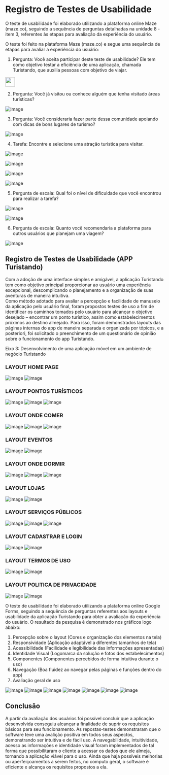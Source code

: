 # Registro de Testes de Usabilidade

O teste de usabilidade foi elaborado utilizando a plataforma online Maze (maze.co), seguindo a sequência de perguntas detalhadas na unidade 8 - item 3, referentes às etapas para avaliação da experiência do usuário. 

O teste foi feito na plataforma Maze (maze.co) e segue uma sequência de etapas para avaliar a experiência do usuário: 

1. Pergunta: Você aceita participar deste teste de usabilidade? Ele tem como objetivo testar a eficiência de uma aplicação, chamada Turistando, que auxilia pessoas com objetivo de viajar. 

<img src="https://user-images.githubusercontent.com/102244252/236699830-e1c2da5c-7e3f-43d6-a85d-bb4c1199d793.png" width="30px">  

2. Pergunta: Você já visitou ou conhece alguém que tenha visitado áreas turísticas? 

![image](https://user-images.githubusercontent.com/102244252/236699854-c1c709aa-6950-42ee-b601-6c9d77e03385.png)

3. Pergunta: Você consideraria fazer parte dessa comunidade apoiando com dicas de bons lugares de turismo? 

![image](https://user-images.githubusercontent.com/102244252/236699872-f1f83775-1d44-4645-b9ff-f77e8502d41b.png)

4. Tarefa: Encontre e selecione uma atração turística para visitar. 

![image](https://user-images.githubusercontent.com/102244252/236699895-ec5a00d4-66f3-4a59-a161-ae7245bc5263.png)

![image](https://user-images.githubusercontent.com/102244252/236699911-f874a297-ded4-42ed-9463-5920e3a0c384.png)

![image](https://user-images.githubusercontent.com/102244252/236699920-7870fbae-141c-4fc1-b5a0-33945a313fdd.png)

![image](https://user-images.githubusercontent.com/102244252/236699929-4ffe9afc-2259-4c24-9d8c-b507d8ad18ee.png)

5. Pergunta de escala: Qual foi o nível de dificuldade que você encontrou para realizar a tarefa? 

![image](https://user-images.githubusercontent.com/102244252/236699953-74d4dbf4-17a9-4153-aa36-d9c95b8e2222.png)

![image](https://user-images.githubusercontent.com/102244252/236699961-45abf20d-afd7-4006-bb4d-e85e7a08c72a.png)

6. Pergunta de escala: Quanto você recomendaria a plataforma para outros usuários que planejam uma viagem? 

![image](https://user-images.githubusercontent.com/102244252/236699980-91981003-16c5-4e90-adb5-f4469545808c.png)

## Registro de Testes de Usabilidade (APP Turistando)

Com a adoção de uma interface simples e amigável, a aplicação Turistando tem como objetivo principal proporcionar ao usuário uma experiência excepcional, descomplicando o planejamento e a organização de suas aventuras de maneira intuitiva.                        
Como método adotado para avaliar a percepção e facilidade de manuseio da aplicação pelo usuário final, foram propostos testes de uso a fim de identificar os caminhos tomados pelo usuário para alcançar o objetivo desejado – encontrar um ponto turístico, assim como estabelecimentos próximos ao destino almejado. Para isso, foram demonstrados layouts das páginas internas do app de maneira separada e organizada por tópicos, e a posteriori, foi solicitado o preenchimento de um questionário de opinião sobre o funcionamento do app Turistando.

Eixo 3: Desenvolvimento de uma aplicação móvel em um ambiente de negócio Turistando

### LAYOUT HOME PAGE

![image](https://github.com/ICEI-PUC-Minas-PMV-ADS/pmv-ads-2023-1-e3-proj-mov-t4-turistando/assets/103782980/225cb0f0-94e2-4a49-bc2c-fb9326ec8072)
![image](https://github.com/ICEI-PUC-Minas-PMV-ADS/pmv-ads-2023-1-e3-proj-mov-t4-turistando/assets/103782980/06ce9dbe-fdd9-475f-87a1-76c5ed5f02bb)

### LAYOUT PONTOS TURÍSTICOS

![image](https://github.com/ICEI-PUC-Minas-PMV-ADS/pmv-ads-2023-1-e3-proj-mov-t4-turistando/assets/103782980/76b03c8a-4121-46a5-bb10-d1f3163b8a29)
![image](https://github.com/ICEI-PUC-Minas-PMV-ADS/pmv-ads-2023-1-e3-proj-mov-t4-turistando/assets/103782980/e5052c14-a297-415a-bf06-3de7422d947b)
![image](https://github.com/ICEI-PUC-Minas-PMV-ADS/pmv-ads-2023-1-e3-proj-mov-t4-turistando/assets/103782980/f1ee474c-0991-4bc7-9d28-e933074ef59c)

### LAYOUT ONDE COMER

![image](https://github.com/ICEI-PUC-Minas-PMV-ADS/pmv-ads-2023-1-e3-proj-mov-t4-turistando/assets/103782980/9a3c036e-5aea-499c-96f7-8b9e3fdb81d6)
![image](https://github.com/ICEI-PUC-Minas-PMV-ADS/pmv-ads-2023-1-e3-proj-mov-t4-turistando/assets/103782980/601390f9-0db5-4c15-90c3-6add637f2194)
![image](https://github.com/ICEI-PUC-Minas-PMV-ADS/pmv-ads-2023-1-e3-proj-mov-t4-turistando/assets/103782980/f898ed0a-75da-43da-9faf-62cee85e935d)

### LAYOUT EVENTOS

![image](https://github.com/ICEI-PUC-Minas-PMV-ADS/pmv-ads-2023-1-e3-proj-mov-t4-turistando/assets/103782980/03d0498a-023d-4298-a80b-85990c50ab7f)
![image](https://github.com/ICEI-PUC-Minas-PMV-ADS/pmv-ads-2023-1-e3-proj-mov-t4-turistando/assets/103782980/5bfc41a4-0353-47de-b20f-d2ffdbb1b0c8)

### LAYOUT ONDE DORMIR

![image](https://github.com/ICEI-PUC-Minas-PMV-ADS/pmv-ads-2023-1-e3-proj-mov-t4-turistando/assets/103782980/cba1b51e-28cb-46dc-b081-6a5983ceb1be)
![image](https://github.com/ICEI-PUC-Minas-PMV-ADS/pmv-ads-2023-1-e3-proj-mov-t4-turistando/assets/103782980/1fdbf72a-7b42-45c5-95c8-533bbd9d8937)
![image](https://github.com/ICEI-PUC-Minas-PMV-ADS/pmv-ads-2023-1-e3-proj-mov-t4-turistando/assets/103782980/0798ccb6-2198-4e86-ba55-bea090f0c762)

### LAYOUT LOJAS

![image](https://github.com/ICEI-PUC-Minas-PMV-ADS/pmv-ads-2023-1-e3-proj-mov-t4-turistando/assets/103782980/1e2193d3-7722-4a76-92f2-b9f22d4dcb06)
![image](https://github.com/ICEI-PUC-Minas-PMV-ADS/pmv-ads-2023-1-e3-proj-mov-t4-turistando/assets/103782980/e996b84a-b4c9-4b03-9ae0-7b6a14eb8bff)

### LAYOUT SERVIÇOS PÚBLICOS

![image](https://github.com/ICEI-PUC-Minas-PMV-ADS/pmv-ads-2023-1-e3-proj-mov-t4-turistando/assets/103782980/7838e4ff-4900-4bec-8ef0-d97ca6ceb95b)
![image](https://github.com/ICEI-PUC-Minas-PMV-ADS/pmv-ads-2023-1-e3-proj-mov-t4-turistando/assets/103782980/59df94af-874c-469a-9786-eb405fb54488)
![image](https://github.com/ICEI-PUC-Minas-PMV-ADS/pmv-ads-2023-1-e3-proj-mov-t4-turistando/assets/103782980/9d78dc5d-5a28-4dff-8be4-992dd6700674)

### LAYOUT CADASTRAR E LOGIN

![image](https://github.com/ICEI-PUC-Minas-PMV-ADS/pmv-ads-2023-1-e3-proj-mov-t4-turistando/assets/103782980/cd208e3a-e37d-4a9f-8634-db0b2e132c00)
![image](https://github.com/ICEI-PUC-Minas-PMV-ADS/pmv-ads-2023-1-e3-proj-mov-t4-turistando/assets/103782980/4e900f4b-a789-4c1e-b328-15fdb210ef08)

### LAYOUT TERMOS DE USO

![image](https://github.com/ICEI-PUC-Minas-PMV-ADS/pmv-ads-2023-1-e3-proj-mov-t4-turistando/assets/103782980/3b0e7314-4e31-4b2d-b1e4-ce383efa3281)
![image](https://github.com/ICEI-PUC-Minas-PMV-ADS/pmv-ads-2023-1-e3-proj-mov-t4-turistando/assets/103782980/795ea0cf-87af-4ce1-9223-d36c6923647f)

### LAYOUT POLITICA DE PRIVACIDADE

![image](https://github.com/ICEI-PUC-Minas-PMV-ADS/pmv-ads-2023-1-e3-proj-mov-t4-turistando/assets/103782980/b580c094-3907-4f29-99ea-95a7cf2675a3)
![image](https://github.com/ICEI-PUC-Minas-PMV-ADS/pmv-ads-2023-1-e3-proj-mov-t4-turistando/assets/103782980/63f99bf8-4ff6-403a-ae9a-12c1618ef77f)

O teste de usabilidade foi elaborado utilizando a plataforma online Google Forms, seguindo a sequência de perguntas referentes aos layouts e usabilidade da aplicação Turistando para obter a avaliação da experiência do usuário. O resultado da pesquisa é demonstrado nos gráficos logo abaixo:

1. Percepção sobre o layout (Cores e organização dos elementos na tela)
2. Responsividade (Aplicação adaptável a diferentes tamanhos de tela)
3. Acessibilidade (Facilidade e legibilidade das informações apresentadas)
4. Identidade Visual (Logomarca da solução e fotos dos estabelecimentos)
5. Componentes (Componentes percebidos de forma intuitiva durante o uso)
6. Navegação (Boa fluidez ao navegar pelas páginas e funções dentro do app)
7. Avaliação geral de uso


![image](https://github.com/ICEI-PUC-Minas-PMV-ADS/pmv-ads-2023-1-e3-proj-mov-t4-turistando/assets/102244252/732b7883-9ebe-4d51-8a76-a2d60582836c)
![image](https://github.com/ICEI-PUC-Minas-PMV-ADS/pmv-ads-2023-1-e3-proj-mov-t4-turistando/assets/102244252/09a8ef16-8907-47a7-80ed-7fc8564bf9e8)
![image](https://github.com/ICEI-PUC-Minas-PMV-ADS/pmv-ads-2023-1-e3-proj-mov-t4-turistando/assets/102244252/17c2a560-a92b-441a-81a4-c3c9194437c8)
![image](https://github.com/ICEI-PUC-Minas-PMV-ADS/pmv-ads-2023-1-e3-proj-mov-t4-turistando/assets/102244252/8f792379-e3d3-4e83-baa0-59df270499d8)
![image](https://github.com/ICEI-PUC-Minas-PMV-ADS/pmv-ads-2023-1-e3-proj-mov-t4-turistando/assets/102244252/caf4a195-c318-436a-9080-272a39559363)
![image](https://github.com/ICEI-PUC-Minas-PMV-ADS/pmv-ads-2023-1-e3-proj-mov-t4-turistando/assets/102244252/68533ad1-e9b1-4a05-b930-f6f43c6cda1a)
![image](https://github.com/ICEI-PUC-Minas-PMV-ADS/pmv-ads-2023-1-e3-proj-mov-t4-turistando/assets/102244252/49428baf-8227-4bd2-bc7c-e6d39cc97859)

## Conclusão

A partir da avaliação dos usuários foi possível concluir que a aplicação desenvolvida conseguiu alcançar a finalidade de suprir os requisitos básicos para seu funcionamento. As repostas-testes demonstraram que o software teve uma avalição positiva em todos seus aspectos, demonstrando ser intuitiva e de fácil uso. A navegabilidade, intuitividade, acesso as informações e identidade visual foram implementados de tal forma que possibilitaram o cliente a acessar os dados que ele almeja, tornando a aplicação viável para o uso. Ainda que haja possíveis melhorias ou aperfeiçoamentos a serem feitos, no computo geral, o software é eficiente e alcança os requisitos propostos a ela.
